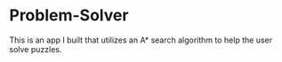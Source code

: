 # Problem-Solver
This is an app I built that utilizes an A* search algorithm to help the user solve puzzles.
